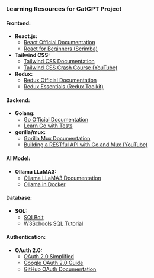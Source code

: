 ### Learning Resources for CatGPT Project

#### **Frontend:**
- **React.js:**
  - [React Official Documentation](https://react.dev/learn)
  - [React for Beginners (Scrimba)](https://v2.scrimba.com/learn-react-c0e)
- **Tailwind CSS:**
  - [Tailwind CSS Documentation](https://tailwindcss.com/docs)
  - [Tailwind CSS Crash Course (YouTube)](https://www.youtube.com/watch?v=UBOj6rqRUME)
- **Redux:**
  - [Redux Official Documentation](https://redux.js.org/introduction/getting-started)
  - [Redux Essentials (Redux Toolkit)](https://redux-toolkit.js.org/tutorials/overview)

#### **Backend:**
- **Golang:**
  - [Go Official Documentation](https://golang.org/doc/)
  - [Learn Go with Tests](https://quii.gitbook.io/learn-go-with-tests/)
- **gorilla/mux:**
  - [Gorilla Mux Documentation](https://github.com/gorilla/mux)
  - [Building a RESTful API with Go and Mux (YouTube)](https://www.youtube.com/watch?v=SonwZ6MF5BE)

#### **AI Model:**
- **Ollama LLaMA3:**
  - [Ollama LLaMA3 Documentation](https://ollama.com/docs/llama3)
  - [Ollama in Docker](https://ollama.com/blog/ollama-is-now-available-as-an-official-docker-image)

#### **Database:**
- **SQL:**
  - [SQLBolt](https://sqlbolt.com/)
  - [W3Schools SQL Tutorial](https://www.w3schools.com/sql/)

#### **Authentication:**
- **OAuth 2.0:**
  - [OAuth 2.0 Simplified](https://oauth.net/2/)
  - [Google OAuth 2.0 Guide](https://developers.google.com/identity/protocols/oauth2)
  - [GitHub OAuth Documentation](https://docs.github.com/en/developers/apps/building-oauth-apps)
